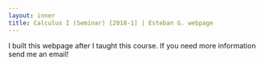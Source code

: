 ```yaml
---
layout: inner
title: Calculus I (Seminar) [2018-1] | Esteban G. webpage
---
```


<p>I built this webpage after I taught this course. If you need more information send me an email!</p>
